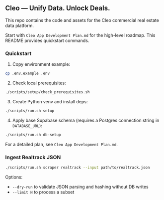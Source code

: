 ## Cleo — Unify Data. Unlock Deals.

This repo contains the code and assets for the Cleo commercial real estate data platform.

Start with `Cleo App Development Plan.md` for the high-level roadmap. This README provides quickstart commands.

### Quickstart

1) Copy environment example:

```bash
cp .env.example .env
```

2) Check local prerequisites:

```bash
./scripts/setup/check_prerequisites.sh
```

3) Create Python venv and install deps:

```bash
./scripts/run.sh setup
```

4) Apply base Supabase schema (requires a Postgres connection string in `DATABASE_URL`):

```bash
./scripts/run.sh db-setup
```

For a detailed plan, see `Cleo App Development Plan.md`.
### Ingest Realtrack JSON

```bash
./scripts/run.sh scraper realtrack --input path/to/realtrack.json
```

Options:
- `--dry-run` to validate JSON parsing and hashing without DB writes
- `--limit N` to process a subset

